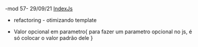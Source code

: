 -mod 57-                                            29/09/21
[IndexJs](../IndexJs.md)

- refactoring - otimizando template

* Valor opcional em parametro{
    para fazer um parametro opcional no js, é só colocar o 
    valor padrão dele 
}
